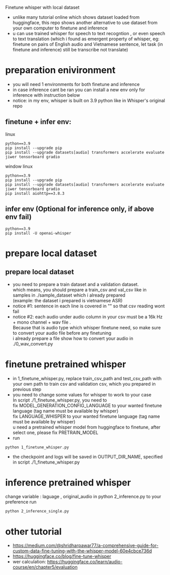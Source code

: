 Finetune whisper with local dataset 
- unlike many tutorial online which shows dataset loaded from huggingface, this repo shows another alternative to use dataset from your own computer to finetune and inference
- u can use trained whisper for speech to text recogntion , or even speech to text translation (which i found as emergent property of whisper, eg: finetune on pairs of English audio and Vietnamese sentence, let task (in finetune and inference) still be transcribe not translate)
# preparation enivironment
- you will need 1 environments for both finetune and inference 
- in case inference cant be ran you can install a new env only for inference with instruction below 
- notice: in my env, whisper is built on 3.9 python like in Whisper's original repo 
## finetune + infer env:
linux
```
python==3.9 
pip install --upgrade pip
pip install --upgrade datasets[audio] transformers accelerate evaluate jiwer tensorboard gradio
```
window
linux
```
python==3.9 
pip install --upgrade pip
pip install --upgrade datasets[audio] transformers accelerate evaluate jiwer tensorboard gradio
pip install aiohttp==3.8.3
```
## infer env (Optional for inference only, if above env fail)
```
python==3.9
pip install -U openai-whisper
```

# prepare local dataset 
## prepare local dataset 
- you need to prepare a train dataset and a validation dataset. <br>
which means, you should prepare a train_csv and val_csv like in samples in ./sample_dataset which i already prepared <br>
(example: the dataset i prepared is vietnamese ASR) <br>
- notice #1: sentence in each line is covered in "" so that csv reading wont fail
- notice #2: each audio under audio column in your csv must be a 16k Hz + mono channel + wav file . <br>
Because that is audio type which whisper finetune need, so make sure to convert your audio file before any finetuning <br>
i already prepare a file show how to convert your audio in ./0_wav_convert.py
# finetune pretrained whisper 
- in 1_finetune_whisper.py, replace train_csv_path and test_csv_path with your own path to train csv and validation csv, which you prepared in previous step
- you need to change some values for whisper to work to your case <br>
In script ./1_finetune_whisper.py, you need to<br>
fix MODEL_GENERATION_CONFIG_LANGUAGE to your wanted finetune language (tag name must be available by whisper)<br>
fix LANGUAGE_WHISPER to your wanted finetune language (tag name must be available by whisper)<br>
u need a pretrained whisper model from huggingface to finetune, after select one, please fix PRETRAIN_MODEL
- run
```
python 1_finetune_whisper.py
```
- the checkpoint and logs will be saved in OUTPUT_DIR_NAME, specified in script ./1_finetune_whisper.py
# inference pretrained whisper
change variable : laguage , original_audio in python 2_inference.py to your preference
run 
```
python 2_inference_single.py
```


# other tutorial 
- https://medium.com/@shridharpawar77/a-comprehensive-guide-for-custom-data-fine-tuning-with-the-whisper-model-60e4cbce736d
- https://huggingface.co/blog/fine-tune-whisper
- wer calculation: https://huggingface.co/learn/audio-course/en/chapter5/evaluation